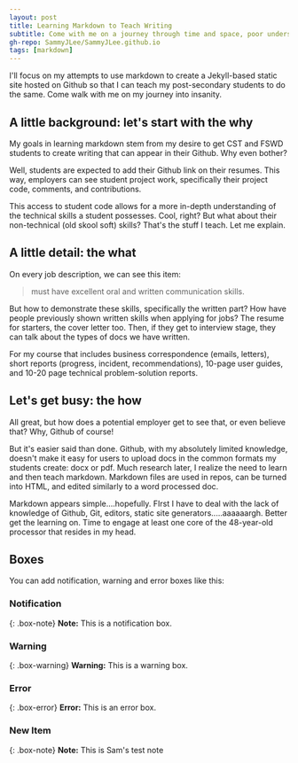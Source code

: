 ```yaml
---
layout: post
title: Learning Markdown to Teach Writing
subtitle: Come with me on a journey through time and space, poor understanding, and teacher stress
gh-repo: SammyJLee/SammyJLee.github.io
tags: [markdown]
---
```


I'll focus on my attempts to use markdown to create a Jekyll-based static site hosted on Github so that I can teach my post-secondary students to do the same. Come walk with me on my journey into insanity.

## A little background: let's start with the why

My goals in learning markdown stem from my desire to get CST and FSWD students to create writing that can appear in their Github. Why even bother? 

Well, students are expected to add their Github link on their resumes. This way, employers can see student project work, specifically their project code, comments, and contributions. 

This access to student code allows for a more in-depth understanding of the technical skills a student possesses. Cool, right? But what about their non-technical (old skool soft) skills? That's the stuff I teach. Let me explain. 

## A little detail: the what

On every job description, we can see this item:
> must have excellent oral and written communication skills. 

But how to demonstrate these skills, specifically the written part? How have people previously shown written skills when applying for jobs? The resume for starters, the cover letter too. Then, if they get to interview stage, they can talk about the types of docs we have written. 

For my course that includes business correspondence (emails, letters), short reports (progress, incident, recommendations), 10-page user guides, and 10-20 page technical problem-solution reports. 

## Let's get busy: the how

All great, but how does a potential employer get to see that, or even believe that? Why, Github of course! 

But it's easier said than done. Github, with my absolutely limited knowledge, doesn't make it easy for users to upload docs in the common formats my students create: docx or pdf. Much research later, I realize the need to learn and then teach markdown. Markdown files are used in repos, can be turned into HTML, and edited similarly to a word processed doc.

Markdown appears simple....hopefully. FIrst I have to deal with the lack of knowledge of Github, Git, editors, static site generators.....aaaaaargh. Better get the learning on. Time to engage at least one core of the 48-year-old processor that resides in my head. 

## Boxes
You can add notification, warning and error boxes like this:

### Notification

{: .box-note}
**Note:** This is a notification box.

### Warning

{: .box-warning}
**Warning:** This is a warning box.

### Error

{: .box-error}
**Error:** This is an error box.


### New Item

{: .box-note}
**Note:** This is Sam's test note


